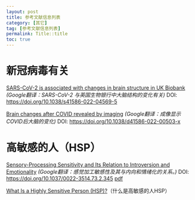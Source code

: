 ```yaml
---
layout: post
title: 参考文献信息列表
category: [其它]
tag: [参考文献信息列表]
permalink: Title::title
toc: true
---
```

# 新冠病毒有关
[SARS-CoV-2 is associated with changes in brain structure in UK Biobank](https://www.nature.com/articles/s41586-022-04569-5)  *(Google翻译：SARS-CoV-2 与英国生物银行中大脑结构的变化有关)*  DOI: https://doi.org/10.1038/s41586-022-04569-5

[Brain changes after COVID revealed by imaging](https://www.nature.com/articles/d41586-022-00503-x)  *(Google翻译：成像显示COVID后大脑的变化)* DOI: https://doi.org/10.1038/d41586-022-00503-x

# 高敏感的人（HSP）
[Sensory-Processing Sensitivity and Its Relation to
Introversion and Emotionality](https://doi.apa.org/doiLanding?doi=10.1037%2F0022-3514.73.2.345) *(Google翻译：感觉加工敏感性及其与内向和情绪化的关系。)* DOI: https://doi.org/10.1037/0022-3514.73.2.345 [pdf](https://sci-hub.ru/10.1037/0022-3514.73.2.345)

[What Is a Highly Sensitive Person (HSP)?](https://www.verywellmind.com/highly-sensitive-persons-traits-that-create-more-stress-4126393)（什么是高敏感的人HSP）
